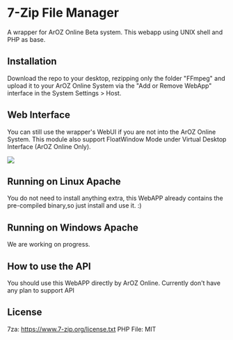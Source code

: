 # 7-Zip File Manager
A wrapper for ArOZ Online Beta system. This webapp using UNIX shell and PHP as base.

## Installation
Download the repo to your desktop, rezipping only the folder "FFmpeg" and upload it to your ArOZ Online System via the "Add or Remove WebApp" interface in the System Settings > Host.

## Web Interface
You can still use the wrapper's WebUI if you are not into the ArOZ Online System. This module also support FloatWindow Mode under Virtual Desktop Interface (ArOZ Online Only).

<img src="https://dl.alanyeung.co/7zdemo.png">

## Running on Linux Apache
You do not need to install anything extra, this WebAPP already contains the pre-compiled binary,so just install and use it. :)

## Running on Windows Apache
We are working on progress.

## How to use the API
You should use this WebAPP directly by ArOZ Online. Currently don't have any plan to support API

## License
7za: https://www.7-zip.org/license.txt
PHP File: MIT 
